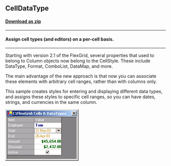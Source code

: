 ## CellDataType
#### [Download as zip](https://grapecity.github.io/DownGit/#/home?url=https://github.com/GrapeCity/ComponentOne-WinForms-Samples/tree/master/NetFramework\FlexGrid\CS\CellDataType)
____
#### Assign cell types (and editors) on a per-cell basis.
____
Starting with version 2.1 of the FlexGrid, several properties that used to belong to Column objects now belong to the CellStyle.
These include DataType, Format, ComboList, DataMap, and more.

The main advantage of the new approach is that now you can associate these elements with arbitrary cell ranges, rather than with columns only.

This sample creates styles for entering and displaying different data types, and assigns these styles to specific cell ranges,
so you can have dates, strings, and currencies in the same column.

![screenshot](screenshot.png)
